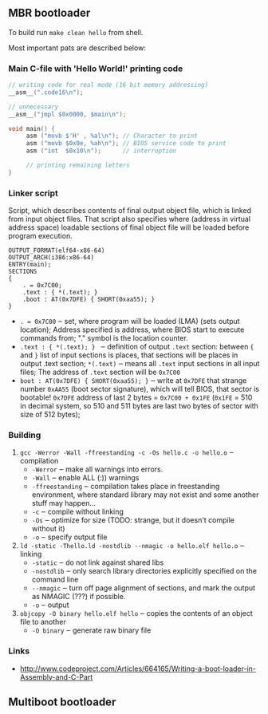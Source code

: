 ## MBR bootloader
To build run `make clean hello` from shell.

Most important pats are described below:

### Main C-file with 'Hello World!' printing code
```C
// writing code for real mode (16 bit memory addressing)
__asm__(".code16\n");                           

// unnecessary
__asm__("jmpl $0x0000, $main\n");

void main() {
     asm ("movb $'H' , %al\n"); // Character to print
     asm ("movb $0x0e, %ah\n"); // BIOS service code to print
     asm ("int  $0x10\n");      // interruption

     // printing remaining letters
}
```

### Linker script
Script, which describes contents of final output object file, which is linked from input object files. That script also specifies where (address in virtual address space) loadable sections of final object file will be loaded before program execution.
```LinkerScript
OUTPUT_FORMAT(elf64-x86-64)
OUTPUT_ARCH(i386:x86-64)
ENTRY(main);
SECTIONS
{
    . = 0x7C00;
    .text : { *(.text); }
    .boot : AT(0x7DFE) { SHORT(0xaa55); }
} 
```
* `. = 0x7C00` ‒ set, where program will be loaded (LMA) (sets output location); Address specified is address, where BIOS start to execute commands from; "." symbol is the location counter.
* `.text : { *(.text); } ` ‒ definition of output `.text` section: between `{` and `}` list of input sections is places, that sections will be places in output .text section; `*(.text)` ‒ means all `.text` input sections in all input files; The address of `.text` section will be `0x7C00`
* `boot : AT(0x7DFE) { SHORT(0xaa55); }` ‒ write at `0x7DFE` that strange number `0xAA55` (boot sector signature), which will tell BIOS, that sector is bootable! `0x7DFE` address of last 2 bytes = `0x7C00 + 0x1FE` (`0x1FE` = 510 in decimal system, so 510 and 511 bytes are last two bytes of sector with size of 512 bytes); 

### Building
1. `gcc -Werror -Wall -ffreestanding -c -Os hello.c -o hello.o` ‒ compilation
    * `-Werror` ‒ make all warnings into errors.
    * `-Wall` ‒ enable ALL (:)) warnings
    * `-ffreestanding` ‒ compilation takes place in freestanding environment, where standard library may not exist and some another stuff may happen...
    * `-c` ‒ compile without linking
    * `-Os` ‒ optimize for size (TODO: strange, but it doesn't compile without it) 
    * `-o` ‒ specify output file
2. `ld -static -Thello.ld -nostdlib --nmagic -o hello.elf hello.o` ‒ linking
    * `-static` ‒ do not link against shared libs
    * `-nostdlib` ‒ only search library directories explicitly specified on the command line
    * `--nmagic` ‒ turn off page alignment of sections, and mark the output as NMAGIC (???) if possible.
    * `-o` ‒ output
3. `objcopy -O binary hello.elf hello` ‒ copies the contents of an object file to another
    * `-O binary` ‒ generate raw binary file

### Links
* http://www.codeproject.com/Articles/664165/Writing-a-boot-loader-in-Assembly-and-C-Part



## Multiboot bootloader